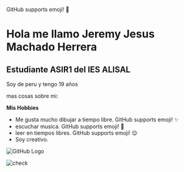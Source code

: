 GitHub supports emoji! 🤗<h1>Hola me llamo Jeremy Jesus Machado Herrera</h1>

<h2>Estudiante ASIR1 del IES ALISAL</h2>

Soy de peru y tengo 19 años

mas cosas sobre mi:

**Mis Hobbies**

* Me gusta mucho dibujar a tiempo libre. GitHub supports emoji! ✨
* escuchar musica. GitHub supports emoji! 🎵 
* leer en tiempos libres. GitHub supports emoji! 😌
* Soy creativo.



![GitHub Logo](/images/logo.png)

![check](https://images-wixmp-ed30a86b8c4ca887773594c2.wixmp.com/f/42f14d08-72dd-4298-8db0-b5d52fd022b2/d4u9kif-180f2222-6f3b-40b8-a97c-3ea4fdd5fad5.png?token=eyJ0eXAiOiJKV1QiLCJhbGciOiJIUzI1NiJ9.eyJzdWIiOiJ1cm46YXBwOjdlMGQxODg5ODIyNjQzNzNhNWYwZDQxNWVhMGQyNmUwIiwiaXNzIjoidXJuOmFwcDo3ZTBkMTg4OTgyMjY0MzczYTVmMGQ0MTVlYTBkMjZlMCIsIm9iaiI6W1t7InBhdGgiOiJcL2ZcLzQyZjE0ZDA4LTcyZGQtNDI5OC04ZGIwLWI1ZDUyZmQwMjJiMlwvZDR1OWtpZi0xODBmMjIyMi02ZjNiLTQwYjgtYTk3Yy0zZWE0ZmRkNWZhZDUucG5nIn1dXSwiYXVkIjpbInVybjpzZXJ2aWNlOmZpbGUuZG93bmxvYWQiXX0.Kb1l0_7RH3rwI55pdV8s76R1ZY1tfR--Xzbu-tr8Vpo) 

